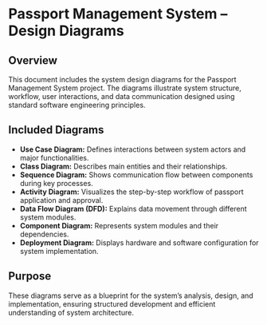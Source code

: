 
# Passport Management System – Design Diagrams

## Overview
This document includes the system design diagrams for the Passport Management System project. The diagrams illustrate system structure, workflow, user interactions, and data communication designed using standard software engineering principles.

## Included Diagrams
- **Use Case Diagram:** Defines interactions between system actors and major functionalities.
- **Class Diagram:** Describes main entities and their relationships.
- **Sequence Diagram:** Shows communication flow between components during key processes.
- **Activity Diagram:** Visualizes the step-by-step workflow of passport application and approval.
- **Data Flow Diagram (DFD):** Explains data movement through different system modules.
- **Component Diagram:** Represents system modules and their dependencies.
- **Deployment Diagram:** Displays hardware and software configuration for system implementation.

## Purpose
These diagrams serve as a blueprint for the system’s analysis, design, and implementation, ensuring structured development and efficient understanding of system architecture.
